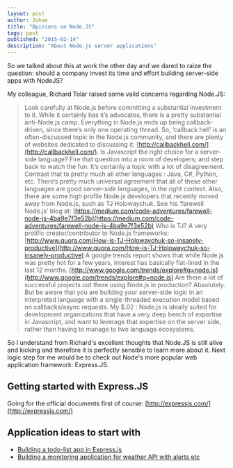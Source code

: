 ```yaml
---
layout: post
author: Johan
title: "Opinions on Node.JS"
tags: post
published: "2015-02-14"
description: "About Node.js server applications"
---
```


So we talked about this at work the other day and we dared to raize the question: should a company invest its time and effort building server-side apps with NodeJS?

My colleague, Richard Tolar raised some valid concerns regarding Node.JS:

> Look carefully at Node.js before committing a substantial investment to it. While it certainly has it’s advocates, there is a pretty substantial anti-Node.js camp.
Everything in Node.js ends up being callback-driven, since there’s only one operating thread. So, ‘callback hell’ is an often-discussed topic in the Node.js community, and there are plenty of websites dedicated to discussing it: [http://callbackhell.com/](http://callbackhell.com/).
Is Javascript the right choice for a server-side language? Fire that question into a room of developers, and step back to watch the fun. It’s certainly a topic with a lot of disagreement. Contrast that to pretty much all other languages : Java, C#, Python, etc. There’s pretty much universal agreement that all of these other languages are good server-side languages, in the right context.
Also, there are some high profile Node.js developers that recently moved away from Node.js, such as TJ Holowaychuk. See his ‘farewell Node.js’ blog at: [https://medium.com/code-adventures/farewell-node-js-4ba9e7f3e52b](https://medium.com/code-adventures/farewell-node-js-4ba9e7f3e52b) Who is TJ? A very prolific creator/contributor to Node.js frameworks: [http://www.quora.com/How-is-TJ-Holowaychuk-so-insanely-productive](http://www.quora.com/How-is-TJ-Holowaychuk-so-insanely-productive)
A google trends report shows that while Node.js was pretty hot for a few years, interest has basically flat-lined in the last 12 months. [http://www.google.com/trends/explore#q=node.js](http://www.google.com/trends/explore#q=node.js)
Are there a lot of successful projects out there using Node.js in production? Absolutely. But be aware that you are building your server-side logic in an interpreted language with a single-threaded execution model based on callbacks/async requests.
My $.02 : Node.js is ideally suited for development organizations that have a very deep bench of expertise in Javascript, and want to leverage that expertise on the server side, rather than having to manage to two language ecosystems.

So I understand from Richard's excellent thoughts that Node.JS is still alive and kicking and therefore it is perfectly sensible to learn more about it. Next logic step for me would be to check out Node's more popular web application framework: Express.JS.

## Getting started with Express.JS

Going for the official documents first of course: [http://expressjs.com/](http://expressjs.com/)

## Application ideas to start with

- [Building a todo-list app in Express.js](http://javascriptplayground.com/blog/2012/04/node-js-a-todo-app-with-express/)
- [Building a monitoring application for weather API with alerts etc](http://blog.worldweatheronline.com/2015/02/19/getting-started-world-weather-online-api-node-js/)

